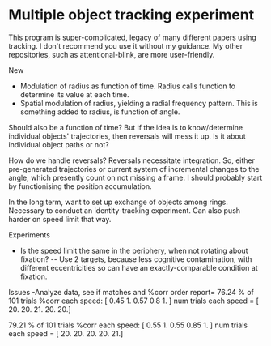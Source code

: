 Multiple object tracking experiment
==============
This program is super-complicated, legacy of many different papers using tracking. I don't recommend you use it without my guidance. My other repositories, such as attentional-blink, are more user-friendly.

New
- Modulation of radius as function of time. Radius calls function to determine its value at each time.
- Spatial modulation of radius, yielding a radial frequency pattern. This is something added to radius, is function of angle.

Should also be a function of time? But if the idea is to know/determine individual objects' trajectories, then reversals will mess it up.
Is it about individual object paths or not?

How do we handle reversals? Reversals necessitate integration. So, either pre-generated trajectories or current system of incremental changes to the angle, which presently count on not missing a frame. I should probably start by functionising the position accumulation.

In the long term, want to set up exchange of objects among rings. Necessary to conduct an identity-tracking experiment. Can also push harder on speed limit that way.

Experiments
- Is the speed limit the same in the periphery, when not rotating about fixation?
-- Use 2 targets, because less cognitive contamination, with different eccentricities so can have an exactly-comparable condition at fixation.

Issues
-Analyze data, see if matches
and 
%corr order report=  76.24 % of  101  trials %corr each speed:  [ 0.45  1.    0.57  0.8   1.  ]
				num trials each speed = [ 20.  20.  21.  20.  20.]
				
 79.21 % of  101  trials %corr each speed:  [ 0.55  1.    0.55  0.85  1.  ]
				num trials each speed = [ 20.  20.  20.  20.  21.]


